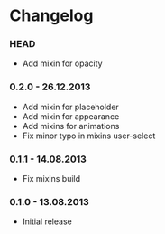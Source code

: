 # Changelog

### HEAD

* Add mixin for opacity

### 0.2.0 - 26.12.2013
* Add mixin for placeholder
* Add mixin for appearance
* Add mixins for animations
* Fix minor typo in mixins user-select

### 0.1.1 - 14.08.2013
* Fix mixins build

### 0.1.0 - 13.08.2013
* Initial release

